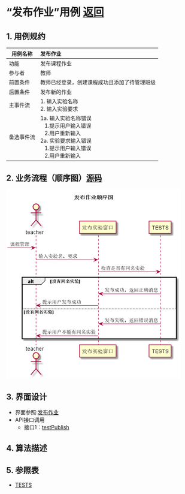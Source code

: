 # “发布作业”用例 [返回](../README.md)

## 1. 用例规约

|用例名称| 发布作业 |
|-------|:-------------|
|功能| 发布课程作业 |
|参与者| 教师 |
|前置条件| 教师已经登录，创建课程成功且添加了待管理班级 |
|后置条件| 发布新的作业 |
|主事件流| 1. 输入实验名称 <br> 2. 输入实验要求 |
|备选事件流|1a. 输入实验名称错误 <br>&nbsp;&nbsp; 1.提示用户输入错误 <br/>&nbsp;&nbsp; 2.用户重新输入 <br> 2a. 实验要求输入错误 <br>&nbsp;&nbsp; 1.提示用户输入错误 <br/>&nbsp;&nbsp; 2.用户重新输入

## 2. 业务流程（顺序图）[源码](../src/发布作业.puml)
![发布作业](../image/发布作业顺序图.png)
## 3. 界面设计
- 界面参照:[发布作业](https://wenyuntian.github.io/is_analysis/test6/UI/#screen=s166827F3A31528120949553)
- API接口调用
    - 接口1：[testPublish](../接口/testPublish.md)

## 4. 算法描述
    
## 5. 参照表

- [TESTS](../数据库设计.md/#TESTS)

